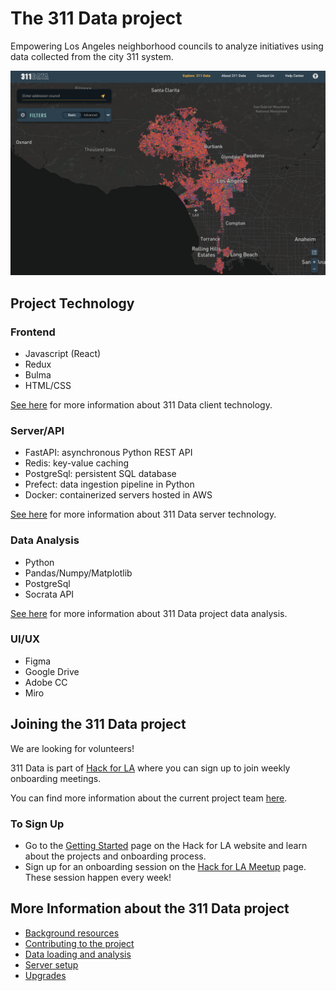 # The 311 Data project

Empowering Los Angeles neighborhood councils to analyze initiatives using data collected from the city 311 system.

![311 Screenshot](docs/images/screenshot.png)

## Project Technology

### Frontend

* Javascript (React)
* Redux
* Bulma
* HTML/CSS

[See here](client/README.md) for more information about 311 Data client technology.

### Server/API

* FastAPI: asynchronous Python REST API
* Redis: key-value caching
* PostgreSql: persistent SQL database
* Prefect: data ingestion pipeline in Python
* Docker: containerized servers hosted in AWS

[See here](server/README.md) for more information about 311 Data server technology.

### Data Analysis

* Python
* Pandas/Numpy/Matplotlib
* PostgreSql
* Socrata API

[See here](docs/data_loading.md) for more information about 311 Data project data analysis.

### UI/UX

* Figma
* Google Drive
* Adobe CC
* Miro

## Joining the 311 Data project

We are looking for volunteers!

311 Data is part of [Hack for LA](https://www.hackforla.org/) where you can sign up to join weekly onboarding meetings.

You can find more information about the current project team [here](https://www.hackforla.org/projects/311-data).

### To Sign Up

* Go to the [Getting Started](https://www.hackforla.org/getting-started) page on the Hack for LA website and learn about the projects and onboarding process.
* Sign up for an onboarding session on the [Hack for LA Meetup](https://www.meetup.com/hackforla/events) page. These session happen every week!

## More Information about the 311 Data project

* [Background resources](docs/background.md)
* [Contributing to the project](docs/contributing.md)
* [Data loading and analysis](docs/data_loading.md)
* [Server setup](docs/server_setup.md)
* [Upgrades](docs/upgrades.md)
